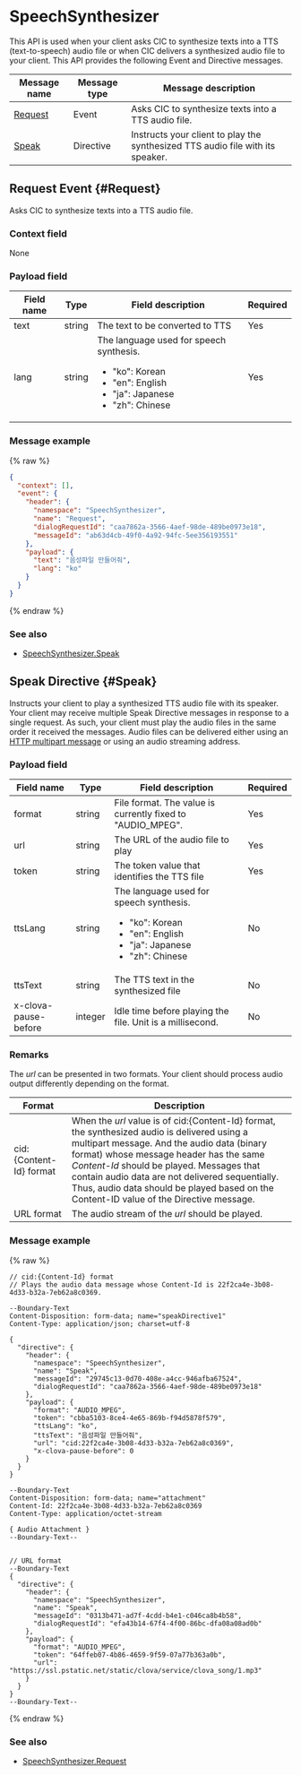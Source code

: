 # SpeechSynthesizer

This API is used when your client asks CIC to synthesize texts into a TTS (text-to-speech) audio file or when CIC delivers a synthesized audio file to your client. This API provides the following Event and Directive messages.

| Message name  | Message type  | Message description  |
|------------------|-----------|---------------------------------------------|
| [Request](#Request) | Event  | Asks CIC to synthesize texts into a TTS audio file. |
| [Speak](#Speak)  | Directive | Instructs your client to play the synthesized TTS audio file with its speaker. |


## Request Event {#Request}

Asks CIC to synthesize texts into a TTS audio file.

### Context field

None

### Payload field
| Field name  | Type  | Field description  | Required |
|---------------|---------|-----------------------------|---------|
| text  | string | The text to be converted to TTS  | Yes  |
| lang  | string | The language used for speech synthesis. <ul><li>"ko": Korean</li><li>"en": English</li><li>"ja": Japanese</li><li>"zh": Chinese</li></ul> | Yes  |

### Message example
{% raw %}
```json
{
  "context": [],
  "event": {
    "header": {
      "namespace": "SpeechSynthesizer",
      "name": "Request",
      "dialogRequestId": "caa7862a-3566-4aef-98de-489be0973e18",
      "messageId": "ab63d4cb-49f0-4a92-94fc-5ee356193551"
    },
    "payload": {
      "text": "음성파일 만들어줘",
      "lang": "ko"
    }
  }
}
```
{% endraw %}

### See also
* [SpeechSynthesizer.Speak](/CIC/References/APIs/SpeechSynthesizer.md#Speak)

## Speak Directive {#Speak}
Instructs your client to play a synthesized TTS audio file with its speaker. Your client may receive multiple Speak Directive messages in response to a single request. As such, your client must play the audio files in the same order it received the messages. Audio files can be delivered either using an [HTTP multipart message](/CIC/References/HTTP2_Message_Format.md#MultipartMessage) or using an audio streaming address.

### Payload field
| Field name  | Type  | Field description  | Required |
|---------------|---------|-----------------------------|---------|
| format  | string  | File format. The value is currently fixed to "AUDIO_MPEG". | Yes  |
| url  | string  | The URL of the audio file to play  | Yes  |
| token  | string  | The token value that identifies the TTS file  | Yes  |
| ttsLang  | string  | The language used for speech synthesis. <ul><li>"ko": Korean</li><li>"en": English</li><li>"ja": Japanese</li><li>"zh": Chinese</li></ul> | No  |
| ttsText  | string  | The TTS text in the synthesized file  | No  |
| x-clova-pause-before | integer | Idle time before playing the file. Unit is a millisecond.  | No  |

### Remarks

The *url* can be presented in two formats. Your client should process audio output differently depending on the format.

| Format | Description |
|---------|-------------------------------|
| cid:{Content-Id} format | When the *url* value is of cid:{Content-Id} format, the synthesized audio is delivered using a multipart message. And the audio data (binary format) whose message header has the same *Content-Id* should be played. Messages that contain audio data are not delivered sequentially. Thus, audio data should be played based on the Content-ID value of the Directive message.|
| URL format | The audio stream of the *url* should be played.  |

### Message example

{% raw %}
```
// cid:{Content-Id} format
// Plays the audio data message whose Content-Id is 22f2ca4e-3b08-4d33-b32a-7eb62a8c0369.

--Boundary-Text
Content-Disposition: form-data; name="speakDirective1"
Content-Type: application/json; charset=utf-8

{
  "directive": {
    "header": {
      "namespace": "SpeechSynthesizer",
      "name": "Speak",
      "messageId": "29745c13-0d70-408e-a4cc-946afba67524",
      "dialogRequestId": "caa7862a-3566-4aef-98de-489be0973e18"
    },
    "payload": {
      "format": "AUDIO_MPEG",
      "token": "cbba5103-8ce4-4e65-869b-f94d5878f579",
      "ttsLang": "ko",
      "ttsText": "음성파일 만들어줘",
      "url": "cid:22f2ca4e-3b08-4d33-b32a-7eb62a8c0369",
      "x-clova-pause-before": 0
    }
  }
}

--Boundary-Text
Content-Disposition: form-data; name="attachment"
Content-Id: 22f2ca4e-3b08-4d33-b32a-7eb62a8c0369
Content-Type: application/octet-stream

{ Audio Attachment }
--Boundary-Text--


// URL format
--Boundary-Text
{
  "directive": {
    "header": {
      "namespace": "SpeechSynthesizer",
      "name": "Speak",
      "messageId": "0313b471-ad7f-4cdd-b4e1-c046ca8b4b58",
      "dialogRequestId": "efa43b14-67f4-4f00-86bc-dfa08a08ad0b"
    },
    "payload": {
      "format": "AUDIO_MPEG",
      "token": "64ffeb07-4b86-4659-9f59-07a77b363a0b",
      "url": "https://ssl.pstatic.net/static/clova/service/clova_song/1.mp3"
    }
  }
}
--Boundary-Text--
```

{% endraw %}

### See also
* [SpeechSynthesizer.Request](/CIC/References/APIs/SpeechSynthesizer.md#Request)